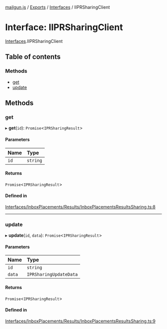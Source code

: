 [mailgun.js](../README.md) / [Exports](../modules.md) / [Interfaces](../modules/Interfaces.md) / IIPRSharingClient

# Interface: IIPRSharingClient

[Interfaces](../modules/Interfaces.md).IIPRSharingClient

## Table of contents

### Methods

- [get](Interfaces.IIPRSharingClient.md#get)
- [update](Interfaces.IIPRSharingClient.md#update)

## Methods

### get

▸ **get**(`id`): `Promise`<`IPRSharingResult`\>

#### Parameters

| Name | Type |
| :------ | :------ |
| `id` | `string` |

#### Returns

`Promise`<`IPRSharingResult`\>

#### Defined in

[Interfaces/InboxPlacements/Results/InboxPlacementsResultsSharing.ts:8](https://github.com/mailgun/mailgun.js/blob/ef6853f/lib/Interfaces/InboxPlacements/Results/InboxPlacementsResultsSharing.ts#L8)

___

### update

▸ **update**(`id`, `data`): `Promise`<`IPRSharingResult`\>

#### Parameters

| Name | Type |
| :------ | :------ |
| `id` | `string` |
| `data` | `IPRSharingUpdateData` |

#### Returns

`Promise`<`IPRSharingResult`\>

#### Defined in

[Interfaces/InboxPlacements/Results/InboxPlacementsResultsSharing.ts:9](https://github.com/mailgun/mailgun.js/blob/ef6853f/lib/Interfaces/InboxPlacements/Results/InboxPlacementsResultsSharing.ts#L9)
